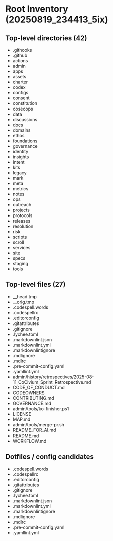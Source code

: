 # Root Inventory (20250819_234413_5ix)

## Top-level directories (42)
- .githooks
- .github
- actions
- admin
- apps
- assets
- charter
- codex
- configs
- consent
- constitution
- cosecops
- data
- discussions
- docs
- domains
- ethos
- foundations
- governance
- identity
- insights
- intent
- kits
- legacy
- mark
- meta
- metrics
- notes
- ops
- outreach
- projects
- protocols
- releases
- resolution
- risk
- scripts
- scroll
- services
- site
- specs
- staging
- tools

## Top-level files (27)
- __head.tmp
- __orig.tmp
- .codespell.words
- .codespellrc
- .editorconfig
- .gitattributes
- .gitignore
- .lychee.toml
- .markdownlint.json
- .markdownlint.yml
- .markdownlintignore
- .mdlignore
- .mdlrc
- .pre-commit-config.yaml
- .yamllint.yml
- admin/history/retrospectives/2025-08-11_CoCivium_Sprint_Retrospective.md
- CODE_OF_CONDUCT.md
- CODEOWNERS
- CONTRIBUTING.md
- GOVERNANCE.md
- admin/tools/ko-finisher.ps1
- LICENSE
- MAP.md
- admin/tools/merge-pr.sh
- README_FOR_AI.md
- README.md
- WORKFLOW.md

## Dotfiles / config candidates
- .codespell.words
- .codespellrc
- .editorconfig
- .gitattributes
- .gitignore
- .lychee.toml
- .markdownlint.json
- .markdownlint.yml
- .markdownlintignore
- .mdlignore
- .mdlrc
- .pre-commit-config.yaml
- .yamllint.yml




